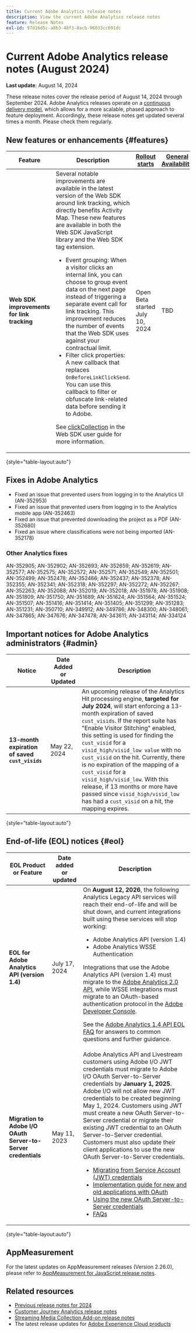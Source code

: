 ```yaml
---
title: Current Adobe Analytics release notes
description: View the current Adobe Analytics release notes
feature: Release Notes
exl-id: 97d16d5c-a8b3-48f3-8acb-96033cc691dc
---
```

# Current Adobe Analytics release notes (August 2024)

**Last update**: August 14, 2024

These release notes cover the release period of August 14, 2024 through September 2024. Adobe Analytics releases operate on a [continuous delivery model](releases.md), which allows for a more scalable, phased approach to feature deployment. Accordingly, these release notes get updated several times a month. Please check them regularly.

## New features or enhancements {#features}

| Feature | Description | [Rollout starts](releases.md) | [General Availability](releases.md) |
| ----------- | ---------- | ------- | ---- |
| **Web SDK improvements for link tracking** | Several notable improvements are available in the latest version of the Web SDK around link tracking, which directly benefits Activity Map. These new features are available in both the Web SDK JavaScript library and the Web SDK tag extension.<ul><li>Event grouping: When a visitor clicks an internal link, you can choose to group event data on the next page instead of triggering a separate event call for link tracking. This improvement reduces the number of events that the Web SDK uses against your contractual limit.</li><li>Filter click properties: A new callback that replaces `OnBeforeLinkClickSend`. You can use this callback to filter or obfuscate link-related data before sending it to Adobe.</li></ul><p>See [clickCollection](https://experienceleague.adobe.com/en/docs/experience-platform/web-sdk/commands/configure/clickcollection) in the Web SDK user guide for more information.</p> | Open Beta started July 10, 2024 | TBD |

{style="table-layout:auto"}

## Fixes in Adobe Analytics

* Fixed an issue that prevented users from logging in to the Analytics UI (AN-352953)
* Fixed an issue that prevented users from logging in to the Analytics mobile app (AN-352463)
* Fixed an issue that prevented downloading the project as a PDF (AN-352680)
* Fixed an issue where classifications were not being imported (AN-352178)

### Other Analytics fixes

AN-352905; AN-352902; AN-352693; AN-352659; AN-352619; 
AN-352577; AN-352575; AN-352572; AN-352571; AN-352549; AN-352501; AN-352499; AN-352478; AN-352466; AN-352437; AN-352378; AN-352355; AN-352341; AN-352318; AN-352297; AN-352272; AN-352267; AN-352263; AN-352088; AN-352019; AN-352018; AN-351978; AN-351908; AN-351809; AN-351750; AN-351689; AN-351624; AN-351564; AN-351524; AN-351507; AN-351416; AN-351414; AN-351405; AN-351299; AN-351283; AN-351231; AN-350710; AN-349912; AN-349786; AN-348300; AN-348061; AN-347865; AN-347676; AN-347478; AN-343611; AN-343114; AN-334124

## Important notices for Adobe Analytics administrators {#admin}

| Notice | Date Added or Updated  | Description |
| ----------- | ---------- | ---------- |
| **13-month expiration of saved `cust_visids`**  | May 22, 2024 | An upcoming release of the Analytics Hit processing engine, **targeted for July 2024**, will start enforcing a 13-month expiration of saved `cust_visids`. If the report suite has "Enable Visitor Stitching" enabled, this setting is used for finding the `cust_visid` for a `visid_high/visid_low value` with no `cust_visid` on the hit. Currently, there is no expiration of the mapping of a `cust_visid` for a `visid_high/visid_low`. With this release, if 13 months or more have passed since `visid_high/visid_low` has had a `cust_visid` on a hit, the mapping expires. | 

{style="table-layout:auto"}

## End-of-life (EOL) notices {#eol}

| EOL Product or Feature | Date added or updated | Description |
| --- | --- | --- |
| **EOL for Adobe Analytics API (version 1.4)** | July 17, 2024  | On **August 12, 2026**, the following Analytics Legacy API services will reach their end-of-life and will be shut down, and current integrations built using these services will stop working:<ul><li>Adobe Analytics API (version 1.4)</li><li>Adobe Analytics WSSE Authentication</li></ul><p>Integrations that use the Adobe Analytics API (version 1.4) must migrate to the [Adobe Analytics 2.0 API](https://developer.adobe.com/analytics-apis/docs/2.0/), while WSSE integrations must migrate to an OAuth-based authentication protocol in the [Adobe Developer Console](https://developer.adobe.com/console).</p><p>See the [Adobe Analytics 1.4 API EOL FAQ](/help/admin/c-admin-api/c-admin-14-api-eol.md) for answers to common questions and further guidance.</p>  |
| **Migration to Adobe I/O OAuth Server-to-Server credentials** | May 11, 2023 |  Adobe Analytics API and Livestream customers using Adobe I/O JWT credentials must migrate to Adobe I/O OAuth Server-to-Server credentials by **January 1, 2025**. Adobe I/O will not allow new JWT credentials to be created beginning May 1, 2024. Customers using JWT must create a new OAuth Server-to-Server credential or migrate their existing JWT credential to an OAuth Server-to-Server credential. Customers must also update their client applications to use the new OAuth Server-to-Server credentials. <ul><li>[Migrating from Service Account (JWT) credentials](https://developer.adobe.com/developer-console/docs/guides/authentication/ServerToServerAuthentication/migration/)</li><li>[Implementation guide for new and old applications with OAuth](https://developer.adobe.com/developer-console/docs/guides/authentication/ServerToServerAuthentication/implementation/)<li>[Using the new OAuth Server-to-Server credentials](https://developer.adobe.com/developer-console/docs/guides/authentication/ServerToServerAuthentication/implementation/)</li><li>[FAQs](https://developer.adobe.com/developer-console/docs/guides/authentication/ServerToServerAuthentication/faqs/)</li></ul> |

{style="table-layout:auto"}

## AppMeasurement

For the latest updates on AppMeasurement releases (Version 2.26.0), please refer to [AppMeasurement for JavaScript release notes](https://experienceleague.adobe.com/docs/analytics/implementation/appmeasurement-updates.html).


## Related resources

* [Previous release notes for 2024](/help/release-notes/2024.md)
* [Customer Journey Analytics release notes](https://experienceleague.adobe.com/docs/analytics-platform/using/releases/latest.html)
* [Streaming Media Collection Add-on release notes](https://experienceleague.adobe.com/docs/media-analytics/using/additional-resources/release-notes.html)
* The latest release updates for [Adobe Experience Cloud products](https://business.adobe.com/products/adobe-experience-cloud-products.html)
